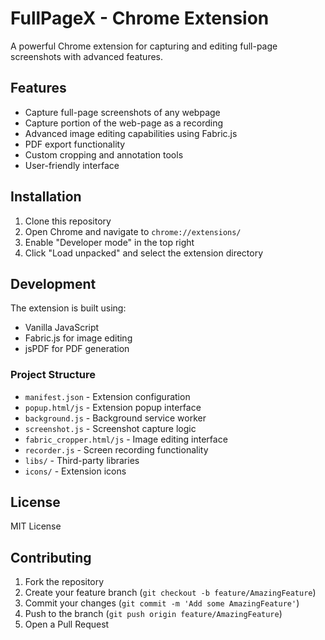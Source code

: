# FullPageX - Chrome Extension

A powerful Chrome extension for capturing and editing full-page screenshots with advanced features.

## Features

- Capture full-page screenshots of any webpage
- Capture portion of the web-page as a recording
- Advanced image editing capabilities using Fabric.js
- PDF export functionality
- Custom cropping and annotation tools
- User-friendly interface

## Installation

1. Clone this repository
2. Open Chrome and navigate to `chrome://extensions/`
3. Enable "Developer mode" in the top right
4. Click "Load unpacked" and select the extension directory

## Development

The extension is built using:
- Vanilla JavaScript
- Fabric.js for image editing
- jsPDF for PDF generation

### Project Structure

- `manifest.json` - Extension configuration
- `popup.html/js` - Extension popup interface
- `background.js` - Background service worker
- `screenshot.js` - Screenshot capture logic
- `fabric_cropper.html/js` - Image editing interface
- `recorder.js` - Screen recording functionality
- `libs/` - Third-party libraries
- `icons/` - Extension icons

## License

MIT License

## Contributing

1. Fork the repository
2. Create your feature branch (`git checkout -b feature/AmazingFeature`)
3. Commit your changes (`git commit -m 'Add some AmazingFeature'`)
4. Push to the branch (`git push origin feature/AmazingFeature`)
5. Open a Pull Request 
